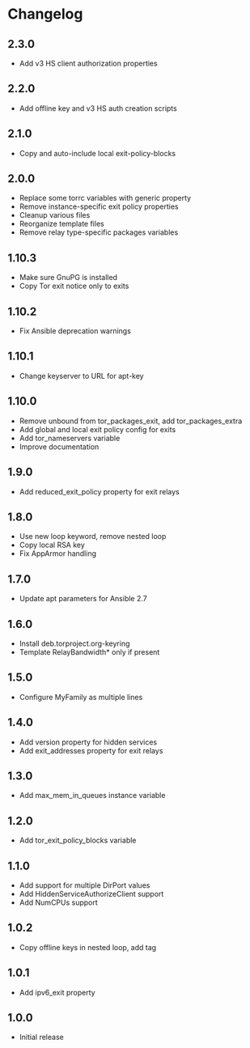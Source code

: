 Changelog
=========

2.3.0
-----
* Add v3 HS client authorization properties

2.2.0
-----
* Add offline key and v3 HS auth creation scripts

2.1.0
-----
* Copy and auto-include local exit-policy-blocks

2.0.0
-----
* Replace some torrc variables with generic property
* Remove instance-specific exit policy properties
* Cleanup various files
* Reorganize template files
* Remove relay type-specific packages variables

1.10.3
------
* Make sure GnuPG is installed
* Copy Tor exit notice only to exits

1.10.2
------
* Fix Ansible deprecation warnings

1.10.1
------
* Change keyserver to URL for apt-key

1.10.0
------
* Remove unbound from tor_packages_exit, add tor_packages_extra
* Add global and local exit policy config for exits
* Add tor_nameservers variable
* Improve documentation

1.9.0
-----
* Add reduced_exit_policy property for exit relays

1.8.0
-----
* Use new loop keyword, remove nested loop
* Copy local RSA key
* Fix AppArmor handling

1.7.0
-----
* Update apt parameters for Ansible 2.7

1.6.0
-----
* Install deb.torproject.org-keyring
* Template RelayBandwidth* only if present

1.5.0
-----
* Configure MyFamily as multiple lines

1.4.0
-----
* Add version property for hidden services
* Add exit_addresses property for exit relays

1.3.0
-----
* Add max_mem_in_queues instance variable

1.2.0
-----
* Add tor_exit_policy_blocks variable

1.1.0
-----
* Add support for multiple DirPort values
* Add HiddenServiceAuthorizeClient support
* Add NumCPUs support

1.0.2
-----
* Copy offline keys in nested loop, add tag

1.0.1
-----
* Add ipv6_exit property

1.0.0
-----
* Initial release
